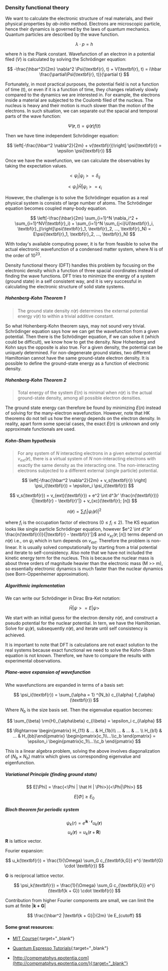 ### Density functional theory 

We want to calculate the electronic structure of real materials, and their physical properties by *ab-initio* method. Electrons are microscopic particle, hence their dynamics is governed by the laws of quantum mechanics. Quantum particles are described by the wave function. 

$$  \lambda \cdot p = h $$

where $h$ is the Plank constant. Wavefunction of an electron in a potential filed ($V$) is calculated by solving the Schrödinger equation: 

$$ -\frac{\hbar^2}{2m} \nabla^2 \Psi(\textbf{r}, t) + V(\textbf{r}, t) = i\hbar \frac{\partial\Psi(\textbf{r}, t)}{\partial t} $$ 

Fortunately, in most practical purposes, the potential field is not a function of time (t), or even if it is a function of time, they changes relatively slowly compared to the dynamics we are interested in. For example, the electrons inside a material are subjected to the Coulomb filed of the nucleus. The nucleus is heavy and their motion is much slower than the motion of the electrons. In such situation, we can separate out the spacial and temporal parts of the wave function:

$$ \Psi(\textbf{r}, t) = \psi(\textbf{r}) f(t) $$ 

Then we have time independent Schrödinger equation: 

$$ \left[-\frac{\hbar^2 \nabla^2}{2m} + v(\textbf{r})\right] \psi(\textbf{r}) = \epsilon \psi(\textbf{r}) $$ 

Once we have the wavefunction, we can calculate the observables by taking the expectation values. 

$$ <\psi_i | \psi_j> = \delta_{ij} $$  

$$ <\psi_i | \hat{H} | \psi_i> = \epsilon_i $$  

However, the challenge is to solve the Schrödinger equation as a real physical system is consists of large number of atoms. The Schrödinger equation becomes coupled many-body equation. 

$$ \left[-\frac{\hbar}{2m} \sum_{i=1}^N \nabla_i^2 + \sum_{i=1}^NV(\textbf{r}_i) + \sum_{i=1}^N \sum_{j<i}U(\textbf{r}_i, \textbf{r}_j)\right]\psi(\textbf{r}_1, \textbf{r}_2, ..., \textbf{r}_N) = E\psi(\textbf{r}_1, \textbf{r}_2, ..., \textbf{r}_N)  $$ 

With today's available computing power, it is far from feasible to solve the actual electronic wavefunction of a condensed matter system, where $N$ is of the order of $10^{23}$. 

Density functional theory (DFT) handles this problem by focusing on the electronic density which a function of three spacial coordinates instead of finding the  wave functions. DFT tries to minimize the energy of a system (ground state) in a self consistent way, and it is very successful in calculating the electronic structure of solid state systems. 

##### Hohenberg-Kohn Theorem 1 
> The ground state density $n(\textbf{r})$ determines the external potential energy $v(\textbf{r})$ to within a trivial additive constant. 

So what Hohenberg-Kohn theorem says, may not sound very trivial. Schrödinger equation says how we can get the wavefunction from a given potential. Then there is the Schrödinger equation, if we can solve it (which could be difficult), we know how to get the density. Now Hohenberg and Kohn says the opposite is also true. For a given density, the potential can be uniquely determined. For non-degenerate ground states, two different Hamiltonian cannot have the same ground-state electron density. It is possible to define the ground-state energy as a function of electronic density. 

##### Hohenberg-Kohn Theorem 2 
> Total energy of the system $E(n)$ is minimal when $n(\textbf{r})$ is the actual ground-state density, among all possible electron densities. 

The ground state energy can therefore be found by minimizing $E(n)$ instead of solving for the many-electron wavefunction. However, note that HK theorems do not tell us how the energy depends on the electron density. In reality, apart form some special cases, the exact $E(n)$ is unknown and only approximate functionals are used. 

##### Kohn-Sham hypothesis 
> For any system of $N$ interacting electrons in a given external potential $v_{ext} (\textbf{r})$, there is a virtual system of $N$ non-interacting electrons with exactly the same density as the interacting one. The non-interacting electrons subjected to a different external (single particle) potential. 

$$ \left[-\frac{\hbar^2 \nabla^2}{2m} + v_s(\textbf{r}) \right] \psi_i(\textbf{r}) = \epsilon_i \psi_i(\textbf{r}) $$ 

$$ v_s(\textbf{r}) = v_{ext}(\textbf{r}) + e^2 \int d^3r' \frac{n(\textbf{r})}{|\textbf{r} - \textbf{r}'|} + v_{xc}(\textbf{r}; [n]) $$

$$ n(\textbf{r}) = \sum_i f_i |\psi_i (\textbf{r})|^2  $$

where $f_i$ is the occupation factor of electrons ($0 \le f_i \le 2$). The KS equation looks like single particle Schrödinger equation, however $e^2 \int d^3r' \frac{n(\textbf{r})}{|\textbf{r} - \textbf{r}'|}$ and $v_{xc}(\textbf{r}; [n])$ terms depend on $n(\textbf{r})$ i.e., on $\psi_i$ which in turn depends on $v_{ext}$. Therefore the problem is non-linear. It is usually solved computationally by starting from a trial potential and iterate to self-consistency. Also note that we have not included the kinetic energy term for the nucleus. This is because the nuclear mass is about three orders of magnitude heavier than the electronic mass (M >> m), so essentially electronic dynamics is much faster than the nuclear dynamics (see Born-Oppenheimer approximation). 

##### Algorithmic implementation

We can write our Schrödinger in Dirac Bra-Ket notation:

$$ \hat{H} | \psi> = E|\psi> $$ 

We start with an initial guess for the electron density $n(\textbf{r})$, and construct a pseudo potential for the nuclear potential. In tern, we have the Hamiltonian. Solve for $\psi_i(\textbf{r})$, subsequently $n(\textbf{r})$, and iterate until self consistency is achieved. 

It is important to note that DFT is calculations are not exact solution to the real systems because exact functional we need to solve the Kohn-Sham equation is not known. Therefore, we have to compare the results with experimental observations. 

##### Plane-wave expansion of wavefunction
Whe wavefunctions are expanded in terms of a basis set:

$$ \psi_i(\textbf{r}) = \sum_{\alpha = 1} ^{N_b} c_{i\alpha} f_{\alpha}(\textbf{r}) $$

Where $N_b$ is the size basis set. Then the eigenvalue equation becomes:

$$  \sum_{\beta} \rm{H}_{\alpha\beta} c_{i\beta} = \epsilon_i c_{i\alpha} $$

$$ \Rightarrow \begin{pmatrix} H_{11} &  ... & H_{1b}\\ ... & ... & ... \\ H_{b1} & ... & H_{bb}\end{pmatrix} \begin{pmatrix}c_1\\...\\c_b \end{pmatrix} = \epsilon_i \begin{pmatrix}c_1\\...\\c_b \end{pmatrix}  $$

This is a linear algebra problem, solving the above involves diagonalization of ($N_b \times N_b$) matrix which gives us corresponding eigenvalue and eigenfunction. 

##### Variational Principle (finding ground state) 

$$ E[\Phi] = \frac{<\Phi | \hat H | \Phi>}{<\Phi|\Phi>} $$

$$  E[\Phi] \ge E_0  $$

##### Bloch theorem for periodic system

$$  \psi_k(r) = e^{i \textbf{k} \cdot \textbf{r}} u_k(\textbf{r})  $$
$$  u_k(\textbf{r}) = u_k(\textbf{r} + \textbf{R})  $$
$\textbf{R}$ is lattice vector. 

Fourier expansion: 

$$ u_k(\textbf{r}) = \frac{1}{\Omega} \sum_G c_{\textbf{k,G}} e^{i \textbf{G} \cdot \textbf{r}}  $$

$\textbf{G}$ is reciprocal lattice vector. 

$$ \psi_k(\textbf{r}) = \frac{1}{\Omega} \sum_G c_{\textbf{k,G}} e^{i (\textbf{k + G}) \cdot \textbf{r}}  $$

Contribution from higher Fourier components are small, we can limit the sum at finite $|\textbf{k + G}|$

$$  \frac{\hbar^2 |\textbf{k + G}|}{2m} \le E_{cutoff}  $$

#### Some great resources: 

- [MIT Course](https://ocw.mit.edu/courses/materials-science-and-engineering/3-320-atomistic-computer-modeling-of-materials-sma-5107-spring-2005/video-lectures/){:target="_blank"}

- [Quantum Espresso Tutorials](https://www.quantum-espresso.org/resources/tutorials){:target="_blank"}

- [http://compmatphys.epotentia.com](http://compmatphys.epotentia.com/){:target="_blank"}
